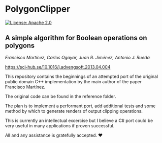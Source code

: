 # PolygonClipper

[![License: Apache 2.0](https://img.shields.io/badge/license-Apache%202.0-blue.svg)](https://opensource.org/licenses/Apache-2.0)

## A simple algorithm for Boolean operations on polygons  

*Francisco Martínez, Carlos Ogayar, Juan R. Jiménez, Antonio J. Rueda*
  
https://sci-hub.se/10.1016/j.advengsoft.2013.04.004

This repository contains the beginnings of an attempted port of the original public domain C++ implementation by the main author of the paper Francisco Martínez.   

The original code can be found in the reference folder.  
  
The plan is to implement a performant port, add additional tests and some method by which to generate renders of output clipping operations.   
  
This is currently an intellectual excercise but I believe a C# port could be very useful in many applications if proven successful. 
  
All and any assistance is gratefully accepted. :heart:
